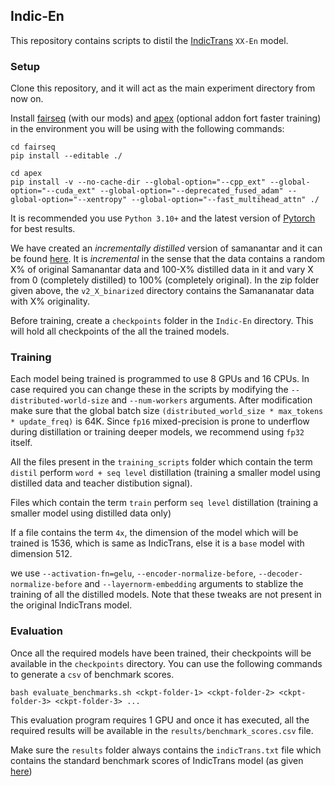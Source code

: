## Indic-En
This repository contains scripts to distil the [IndicTrans](https://github.com/AI4Bharat/indicTrans) ```XX-En``` model. 

### Setup
Clone this repository, and it will act as the main experiment directory from now on.

Install [fairseq](https://github.com/VarunGumma/fairseq) (with our mods) and [apex](https://github.com/NVIDIA/apex) (optional addon fort faster training) in the environment you will be using with the following commands:
```
cd fairseq
pip install --editable ./
```
```
cd apex
pip install -v --no-cache-dir --global-option="--cpp_ext" --global-option="--cuda_ext" --global-option="--deprecated_fused_adam" --global-option="--xentropy" --global-option="--fast_multihead_attn" ./
```

It is recommended you use ```Python 3.10+``` and the latest version of [Pytorch](https://pytorch.org/get-started/locally/) for best results.

We have created an _incrementally distilled_ version of samanantar and it can be found [here](https://drive.google.com/file/d/1RH-37irLEHDFRkjtzw67XKGyLWW_fA_M/view?usp=share_link). It is _incremental_ in the sense that the data contains a random X% of original Samanantar data and 100-X% distilled data in it and vary X from 0 (completely distilled) to 100% (completely original). In the zip folder given above, the ```v2_X_binarized``` directory contains the Samananatar data with X% originality.

Before training, create a ```checkpoints``` folder in the ```Indic-En``` directory. This will hold all checkpoints of the all the trained models.


### Training
Each model being trained is programmed to use 8 GPUs and 16 CPUs. In case required you can change these in the scripts by modifying the ```--distributed-world-size``` and ```--num-workers``` arguments. After modification make sure that the global batch size ```(distributed_world_size * max_tokens * update_freq)``` is 64K. Since ```fp16``` mixed-precision is prone to underflow during distillation or training deeper models, we recommend using ```fp32``` itself.

All the files present in the ```training_scripts``` folder which contain the term ```distil``` perform ```word + seq level``` distillation (training a smaller model using distilled data and teacher distibution signal). 

Files which contain the term ```train``` perform ```seq level``` distillation (training a smaller model using distilled data only)

If a file contains the term ```4x```, the dimension of the model which will be trained is 1536, which is same as IndicTrans, else it is a ```base``` model with dimension 512.

we use ```--activation-fn=gelu```, ```--encoder-normalize-before```, ```--decoder-normalize-before``` and ```--layernorm-embedding``` arguments to stablize the training of all the distilled models. Note that these tweaks are not present in the original IndicTrans model.


### Evaluation
Once all the required models have been trained, their checkpoints will be available in the ```checkpoints``` directory. You can use the following commands to generate a ```csv``` of benchmark scores.
```
bash evaluate_benchmarks.sh <ckpt-folder-1> <ckpt-folder-2> <ckpt-folder-3> <ckpt-folder-3> ... 
```
This evaluation program requires 1 GPU and once it has executed, all the required results will be available in the ```results/benchmark_scores.csv``` file. 

Make sure the ```results``` folder always contains the ```indicTrans.txt``` file which contains the standard benchmark scores of IndicTrans model (as given [here](https://github.com/AI4Bharat/indicTrans))
